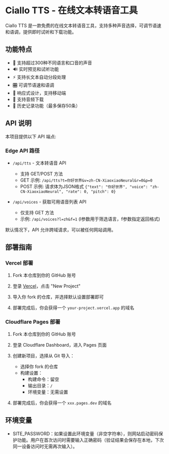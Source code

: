 # Ciallo TTS - 在线文本转语音工具

Ciallo TTS 是一款免费的在线文本转语音工具，支持多种声音选择，可调节语速和语调，提供即时试听和下载功能。

## 功能特点

- 🎯 支持超过300种不同语言和口音的声音
- 🔊 实时预览和试听功能
- ⚡ 支持长文本自动分段处理
- 🎛️ 可调节语速和语调
- 📱 响应式设计，支持移动端
- 💾 支持音频下载
- 📝 历史记录功能（最多保存50条）

## API 说明

本项目提供以下 API 端点:

### Edge API 路径

- `/api/tts` - 文本转语音 API
  - 支持 GET/POST 方法
  - GET 示例: `/api/tts?t=你好世界&v=zh-CN-XiaoxiaoNeural&r=0&p=0`
  - POST 示例: 请求体为JSON格式 `{"text": "你好世界", "voice": "zh-CN-XiaoxiaoNeural", "rate": 0, "pitch": 0}`

- `/api/voices` - 获取可用语音列表 API
  - 仅支持 GET 方法
  - 示例: `/api/voices?l=zh&f=1` (l参数用于筛选语言，f参数指定返回格式)

默认情况下，API 允许跨域请求，可以被任何网站调用。

## 部署指南

### Vercel 部署

1. Fork 本仓库到你的 GitHub 账号

2. 登录 [Vercel](https://vercel.com/)，点击 "New Project"

3. 导入你 fork 的仓库，并选择默认设置部署即可

4. 部署完成后，你会获得一个 `your-project.vercel.app` 的域名

### Cloudflare Pages 部署

1. Fork 本仓库到你的 GitHub 账号

2. 登录 Cloudflare Dashboard，进入 Pages 页面

3. 创建新项目，选择从 Git 导入：
   - 选择你 fork 的仓库
   - 构建设置：
     - 构建命令：留空
     - 输出目录：`/`
     - 环境变量：无需设置

4. 部署完成后，你会获得一个 `xxx.pages.dev` 的域名

## 环境变量

- SITE_PASSWORD：如果设置此环境变量（非空字符串），则网站启动密码保护功能。用户在首次访问时需要输入正确密码（验证结果会保存在本地，下次同一设备访问时无需再次输入）。